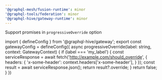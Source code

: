 ```yaml
---
'@graphql-mesh/fusion-runtime': minor
'@graphql-tools/federation': minor
'@graphql-hive/gateway-runtime': minor
---
```


Support promises in `progressiveOverride` option

import { defineConfig } from '@graphql-hive/gateway';
export const gatewayConfig = defineConfig({
    async progressiveOverride(label: string, context: GatewayContext) {
        if (label === 'my_label') {
            const serviceResponse = await fetch('http://example.com/should_override', {
                headers: {
                    'x-some-header': context.headers['x-some-header'],
                }
            });
            const result = await serviceResponse.json();
            return result?.override;
        }
        return false;
    }
})
```